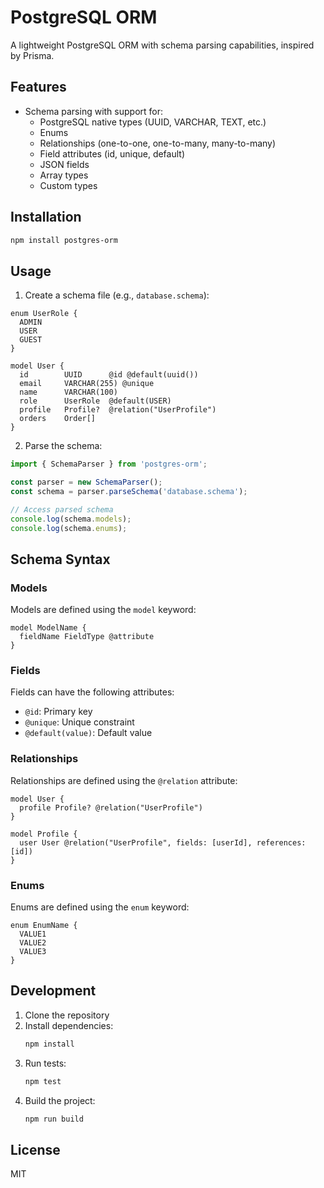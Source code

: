 # PostgreSQL ORM

A lightweight PostgreSQL ORM with schema parsing capabilities, inspired by Prisma.

## Features

- Schema parsing with support for:
  - PostgreSQL native types (UUID, VARCHAR, TEXT, etc.)
  - Enums
  - Relationships (one-to-one, one-to-many, many-to-many)
  - Field attributes (id, unique, default)
  - JSON fields
  - Array types
  - Custom types

## Installation

```bash
npm install postgres-orm
```

## Usage

1. Create a schema file (e.g., `database.schema`):

```schema
enum UserRole {
  ADMIN
  USER
  GUEST
}

model User {
  id        UUID      @id @default(uuid())
  email     VARCHAR(255) @unique
  name      VARCHAR(100)
  role      UserRole  @default(USER)
  profile   Profile?  @relation("UserProfile")
  orders    Order[]
}
```

2. Parse the schema:

```typescript
import { SchemaParser } from 'postgres-orm';

const parser = new SchemaParser();
const schema = parser.parseSchema('database.schema');

// Access parsed schema
console.log(schema.models);
console.log(schema.enums);
```

## Schema Syntax

### Models

Models are defined using the `model` keyword:

```schema
model ModelName {
  fieldName FieldType @attribute
}
```

### Fields

Fields can have the following attributes:
- `@id`: Primary key
- `@unique`: Unique constraint
- `@default(value)`: Default value

### Relationships

Relationships are defined using the `@relation` attribute:

```schema
model User {
  profile Profile? @relation("UserProfile")
}

model Profile {
  user User @relation("UserProfile", fields: [userId], references: [id])
}
```

### Enums

Enums are defined using the `enum` keyword:

```schema
enum EnumName {
  VALUE1
  VALUE2
  VALUE3
}
```

## Development

1. Clone the repository
2. Install dependencies:
   ```bash
   npm install
   ```
3. Run tests:
   ```bash
   npm test
   ```
4. Build the project:
   ```bash
   npm run build
   ```

## License

MIT 